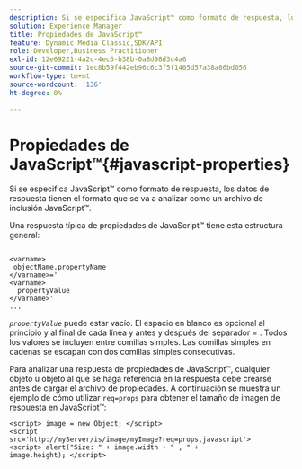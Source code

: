 ```yaml
---
description: Si se especifica JavaScript™ como formato de respuesta, los datos de respuesta tienen el formato que se va a analizar como un archivo de inclusión JavaScript™.
solution: Experience Manager
title: Propiedades de JavaScript™
feature: Dynamic Media Classic,SDK/API
role: Developer,Business Practitioner
exl-id: 12e69221-4a2c-4ec6-b38b-0a8d98d3c4a6
source-git-commit: 1ec8b59f442eb96c6c3f5f1405d57a38a86bd056
workflow-type: tm+mt
source-wordcount: '136'
ht-degree: 0%

---
```


# Propiedades de JavaScript™{#javascript-properties}

Si se especifica JavaScript™ como formato de respuesta, los datos de respuesta tienen el formato que se va a analizar como un archivo de inclusión JavaScript™.

Una respuesta típica de propiedades de JavaScript™ tiene esta estructura general:

```
           
<varname> 
 objectName.propertyName 
</varname>=' 
<varname>
  propertyValue 
</varname>' 
...
```

*`propertyValue`* puede estar vacío. El espacio en blanco es opcional al principio y al final de cada línea y antes y después del separador = . Todos los valores se incluyen entre comillas simples. Las comillas simples en cadenas se escapan con dos comillas simples consecutivas.

Para analizar una respuesta de propiedades de JavaScript™, cualquier objeto u objeto al que se haga referencia en la respuesta debe crearse antes de cargar el archivo de propiedades. A continuación se muestra un ejemplo de cómo utilizar `req=props` para obtener el tamaño de imagen de respuesta en JavaScript™:

```
<script> image = new Object; </script> 
<script 
src='http://myServer/is/image/myImage?req=props,javascript'> 
<script> alert("Size: " + image.width + " , " + 
image.height); </script>
```
